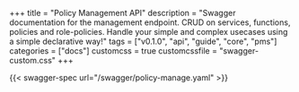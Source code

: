 +++
title = "Policy Management API"
description = "Swagger documentation for the management endpoint. CRUD on services, functions, policies and role-policies. Handle your simple and complex usecases using a simple declarative way!"
tags = ["v0.1.0", "api", "guide", "core", "pms"]
categories = ["docs"]
customcss = true
customcssfile = "swagger-custom.css"
+++

{{< swagger-spec url="/swagger/policy-manage.yaml"  >}}
